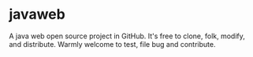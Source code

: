 # javaweb
A java web open source project in GitHub. It's free to clone, folk, modify, and distribute. Warmly welcome to test, file bug and contribute.
